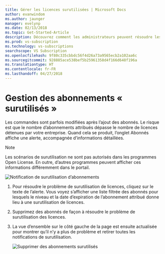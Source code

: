 ```yaml
---
title: Gérer les licences surutilisées | Microsoft Docs
author: evanwindom
ms.author: jaunger
manager: evelynp
ms.date: 02/13/2018
ms.topic: Get-Started-Article
description: Découvrez comment les administrateurs peuvent résoudre les problèmes de surutilisation d’abonnements
ms.prod: vs-subscription
ms.technology: vs-subscriptions
searchscope: VS Subscription
ms.openlocfilehash: 9f80c335cbbdc56f4d26a73a9565ecb2a102aa6c
ms.sourcegitcommit: 928885ace538bef5b25961358d4f166d648f196a
ms.translationtype: HT
ms.contentlocale: fr-FR
ms.lasthandoff: 04/27/2018
---
```

# <a name="handling-over-claimed-subscriptions"></a>Gestion des abonnements « surutilisés »

Les commandes sont parfois modifiées après l’ajout des abonnés. Le risque est que le nombre d’abonnements attribués dépasse le nombre de licences détenues par votre entreprise. Quand cela se produit, l’onglet Abonnés affiche une alerte, accompagnée d’informations détaillées. 

> [!NOTE] 
> Les scénarios de surutilisation ne sont pas autorisés dans les programmes Open License.  En outre, d’autres programmes peuvent afficher ces informations différemment dans le portail. 

 ![Notification de surutilisation d’abonnements](_img\over-claimed\over-claimed-alert.png)

1.  Pour résoudre le problème de surutilisation de licences, cliquez sur le texte de l’alerte. Vous voyez s’afficher une liste filtrée des abonnés pour lesquels le niveau et la date d’expiration de l’abonnement attribué donne lieu à une surutilisation de licences. 

2.  Supprimez des abonnés de façon à résoudre le problème de surutilisation des licences. 

3.  La vue d’ensemble sur le côté gauche de la page est ensuite actualisée pour montrer qu’il n’y a plus de problème et retirer toutes les notifications de surutilisation. 

    ![Supprimer des abonnements surutilisés](_img\over-claimed\delete-over-claimed.png)